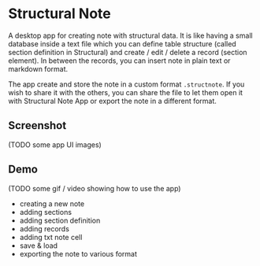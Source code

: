 # Structural Note

A desktop app for creating note with structural data. It is like having a small database inside a text file which you can define table structure (called section definition in Structural) and create / edit / delete a record (section element). In between the records, you can insert note in plain text or markdown format. 

The app create and store the note in a custom format `.structnote`. If you wish to share it with the others, you can share the file to let them open it with Structural Note App or export the note in a different format.

## Screenshot
(TODO some app UI images)

## Demo
(TODO some gif / video showing how to use the app)
- creating a new note
- adding sections
- adding section definition
- adding records
- adding txt note cell
- save & load
- exporting the note to various format
